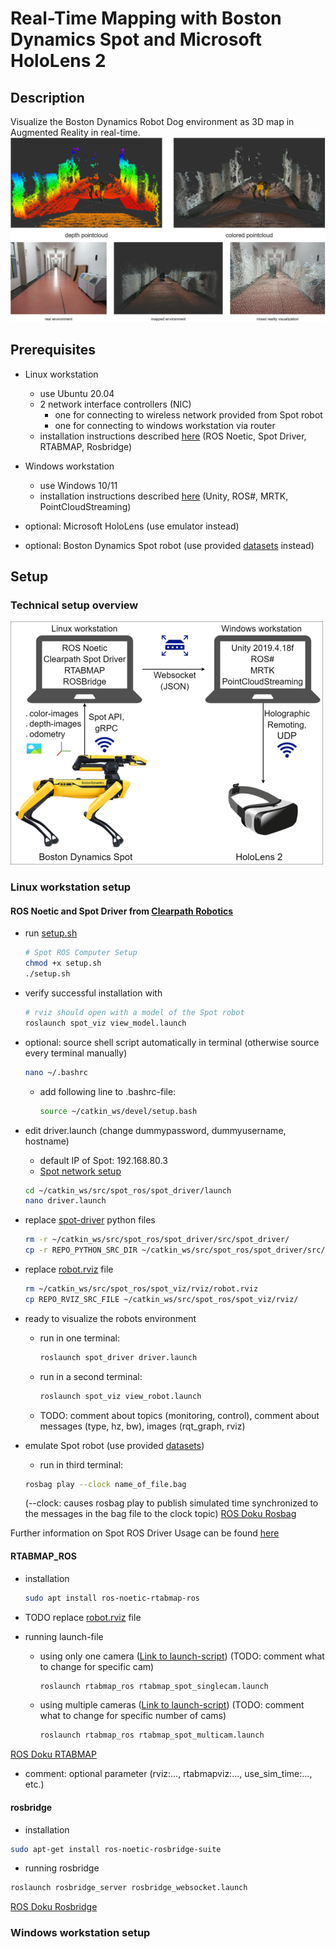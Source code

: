 # Real-Time Mapping with Boston Dynamics Spot and Microsoft HoloLens 2

## Description

Visualize the Boston Dynamics Robot Dog environment as 3D map in Augmented Reality in real-time. ![Pointclouds](docs/images/pointclouds.png) ![Project intention](docs/images/overview_1.png)

## Prerequisites

* Linux workstation
  * use Ubuntu 20.04
  * 2 network interface controllers (NIC)
    * one for connecting to wireless network provided from Spot robot
    * one for connecting to windows workstation via router
  * installation instructions described [here](#linux-workstation-setup) (ROS Noetic, Spot Driver, RTABMAP, Rosbridge)

* Windows workstation
  * use Windows 10/11
  * installation instructions described [here](#windows-workstation-setup) (Unity, ROS#, MRTK, PointCloudStreaming)

* optional: Microsoft HoloLens (use emulator instead)
* optional: Boston Dynamics Spot robot (use provided [datasets](https://cloudstore.zih.tu-dresden.de/index.php/s/JybxMZdqL84oepP) instead)

## Setup

### Technical setup overview

<img src="docs/images/setup.png" width="500" height="389">

### Linux workstation setup

#### ROS Noetic and Spot Driver from [Clearpath Robotics](https://www.clearpathrobotics.com/assets/guides/melodic/spot-ros/ros_setup.html)

* run [setup.sh](src/setup.sh)

  ```bash
  # Spot ROS Computer Setup
  chmod +x setup.sh
  ./setup.sh
  ```


* verify successful installation with

  ```bash
  # rviz should open with a model of the Spot robot
  roslaunch spot_viz view_model.launch
  ```



* optional: source shell script automatically in terminal (otherwise source every terminal manually)

  ```bash
  nano ~/.bashrc
  ```
  * add following line to .bashrc-file:

    ```bash
    source ~/catkin_ws/devel/setup.bash
    ```


* edit driver.launch (change dummypassword, dummyusername, hostname) 
  * default IP of Spot: 192.168.80.3
  * [Spot network setup](https://support.bostondynamics.com/s/article/Spot-network-setup)

  ```bash
  cd ~/catkin_ws/src/spot_ros/spot_driver/launch
  nano driver.launch
  ```


* replace [spot-driver](src/python/spot_driver) python files

  ```bash
  rm -r ~/catkin_ws/src/spot_ros/spot_driver/src/spot_driver/
  cp -r REPO_PYTHON_SRC_DIR ~/catkin_ws/src/spot_ros/spot_driver/src/
  ```


* replace [robot.rviz](src/rviz/robot.rviz) file 

  ```bash
  rm ~/catkin_ws/src/spot_ros/spot_viz/rviz/robot.rviz
  cp REPO_RVIZ_SRC_FILE ~/catkin_ws/src/spot_ros/spot_viz/rviz/
  ```


* ready to visualize the robots environment
  * run in one terminal:

    ```bash
    roslaunch spot_driver driver.launch
    ```
  * run in a second terminal:

    ```bash
    roslaunch spot_viz view_robot.launch
    ```
  * TODO: comment about topics (monitoring, control), comment about messages (type, hz, bw), images (rqt_graph, rviz)
* emulate Spot robot (use provided [datasets](https://cloudstore.zih.tu-dresden.de/index.php/s/JybxMZdqL84oepP)) 
  * run in third terminal:

  ```bash
  rosbag play --clock name_of_file.bag
  ```

  (--clock: causes rosbag play to publish simulated time synchronized to the messages in the bag file to the clock topic) 
  [ROS Doku Rosbag](https://wiki.ros.org/rosbag/Commandline)
  
Further information on Spot ROS Driver Usage can be found [here](https://www.clearpathrobotics.com/assets/guides/melodic/spot-ros/ros_usage.html)

#### RTABMAP_ROS

* installation

  ```bash
  sudo apt install ros-noetic-rtabmap-ros
  ```
* TODO replace [robot.rviz](src/rviz/rtabmap.rviz) file 
* running launch-file
  * using only one camera ([Link to launch-script](src/launch/rtabmap_spot_singlecam.launch)) (TODO: comment what to change for specific cam)

    ```bash
    roslaunch rtabmap_ros rtabmap_spot_singlecam.launch
    ```
  * using multiple cameras ([Link to launch-script](src/launch/rtabmap_spot_multicam.launch)) (TODO: comment what to change for specific number of cams)

    ```bash
    roslaunch rtabmap_ros rtabmap_spot_multicam.launch
    ```

[ROS Doku RTABMAP](http://wiki.ros.org/rtabmap_ros)

* comment: optional parameter (rviz:..., rtabmapviz:..., use_sim_time:..., etc.)

#### rosbridge

* installation

```bash
sudo apt-get install ros-noetic-rosbridge-suite
```

* running rosbridge

```bash
roslaunch rosbridge_server rosbridge_websocket.launch
```

[ROS Doku Rosbridge](http://wiki.ros.org/rosbridge_suite/Tutorials/RunningRosbridge)

### Windows workstation setup
